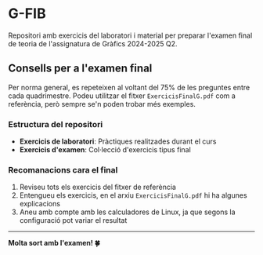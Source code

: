 # G-FIB

Repositori amb exercicis del laboratori i material per preparar l'examen final de teoria de l'assignatura de Gràfics 2024-2025 Q2.

## Consells per a l'examen final

Per norma general, es repeteixen al voltant del 75% de les preguntes entre cada quadrimestre. Podeu utilitzar el fitxer `ExercicisFinalG.pdf` com a referència, però sempre se'n poden trobar més exemples.

### Estructura del repositori

- **Exercicis de laboratori**: Pràctiques realitzades durant el curs
- **Exercicis d'examen**: Col·lecció d'exercicis tipus final

### Recomanacions cara el final

1. Reviseu tots els exercicis del fitxer de referència
2. Entengueu els exercicis, en el arxiu `ExercicisFinalG.pdf` hi ha algunes explicacions
3. Aneu amb compte amb les calculadores de Linux, ja que segons la configuració pot variar el resultat

---

**Molta sort amb l'examen! 🍀**
